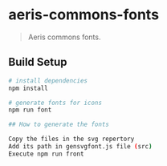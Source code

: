 # aeris-commons-fonts

> Aeris commons fonts. 

## Build Setup

``` bash
# install dependencies
npm install

# generate fonts for icons
npm run font

## How to generate the fonts

Copy the files in the svg repertory
Add its path in gensvgfont.js file (src)
Execute npm run front
